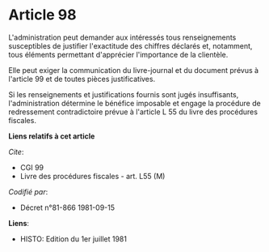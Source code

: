 # Article 98

L'administration peut demander aux intéressés tous renseignements susceptibles de justifier l'exactitude des chiffres
déclarés et, notamment, tous éléments permettant d'apprécier l'importance de la clientèle.

Elle peut exiger la communication du livre-journal et du document prévus à l'article 99 et de toutes pièces justificatives.

Si les renseignements et justifications fournis sont jugés insuffisants, l'administration détermine le bénéfice imposable et
engage la procédure de redressement contradictoire prévue à l'article L 55 du livre des procédures fiscales.

**Liens relatifs à cet article**

_Cite_:

  - CGI 99
  - Livre des procédures fiscales - art. L55 (M)

_Codifié par_:

  - Décret n°81-866 1981-09-15

**Liens**:

  - HISTO: Edition du 1er juillet 1981
